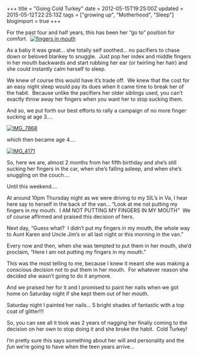 +++
title = "Going Cold Turkey"
date = 2012-05-15T19:25:00Z
updated = 2015-05-12T22:25:13Z
tags = ["growing up", "Motherhood", "Sleep"]
blogimport = true 
+++

For the past four and half years, this has been her “go to” position for comfort.&#160; 
 [![fingers in mouth](https://latc.s3.amazonaws.com/wp-content/uploads/2012/05/fingers-in-mouth.jpg "fingers in mouth")](https://latc.s3.amazonaws.com/wp-content/uploads/2012/05/fingers-in-mouth.jpg)  

As a baby it was great… she totally self soothed… no pacifiers to chase down or beloved blankey to snuggle.&#160; Just pop her index and middle fingers in her mouth backwards and start rubbing her ear (or twirling her hair) and she could instantly calm herself to sleep.&#160; 

We knew of course this would have it’s trade off.&#160; We knew that the cost for an easy night sleep would pay its dues when it came time to break her of the habit.&#160; Because unlike the pacifiers her older siblings used, you can’t exactly throw away her fingers when you want her to stop sucking them.&#160; 

And so, we put forth our best efforts to rally a campaign of no more finger sucking at age 3….

[![IMG_7868](https://latc.s3.amazonaws.com/wp-content/uploads/2012/05/IMG_7868.jpg "IMG_7868")](https://latc.s3.amazonaws.com/wp-content/uploads/2012/05/IMG_7868.jpg)

which then became age 4….

[![IMG_4171](https://latc.s3.amazonaws.com/wp-content/uploads/2012/05/IMG_4171.jpg "IMG_4171")](https://latc.s3.amazonaws.com/wp-content/uploads/2012/05/IMG_4171.jpg)

So, here we are, almost 2 months from her fifth birthday and she’s still sucking her fingers in the car, when she’s falling asleep, and when she’s snuggling on the couch….

Until this weekend….

At around 10pm Thursday night as we were driving to my SIL’s in Va, I hear here say to herself in the back of the van… “Look at me not putting my fingers in my mouth.&#160; I AM NOT PUTTING MY FINGERS IN MY MOUTH”&#160; We of course affirmed and praised this decision of hers.&#160; 

Next day, “Guess what?&#160; I didn’t put my fingers in my mouth, the whole way to Aunt Karen and Uncle Jim’s or all last night or this morning in the van.”&#160; 

Every now and then, when she was tempted to put them in her mouth, she’d proclaim, “Here I am not putting my fingers in my mouth.” 

This was the most telling to me, because I knew it meant she was making a conscious decision not to put them in her mouth.&#160; For whatever reason she decided she wasn’t going to do it anymore.&#160; 

And we praised her for it and I promised to paint her nails when we got home on Saturday night if she kept them out of her mouth.&#160; 

Saturday night I painted her nails… 5 bright shades of fantastic with a top coat of glitter!!!

So, you can see all it took was 
2 years of nagging
 her finally coming to the decision on her own to stop doing it and she broke the habit.&#160; Cold Turkey! 

I’m pretty sure this says something about her will and personality and the *fun* we’re going to have when the teen years arrive…
